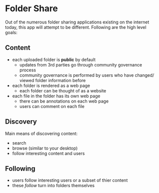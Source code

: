 Folder Share
============
Out of the numerous folder sharing applications existing on the internet today, this app will attempt to be different. Following are the high level goals:

Content
-------
- each uploaded folder is **public** by default
  - updates from 3rd parties go through community governance process
  - community governance is performed by users who have changed/ viewed folder information before
- each folder is rendered as a web page
  - each folder can be thought of as a website
- each file in the folder has its own web page
  - there can be annotations on each web page
  - users can comment on each file

Discovery
---------

Main means of discovering content:
- search 
- browse (similar to your desktop)
- follow interesting content and users

Following
---------
- users follow interesting users or a subset of thier content
- these *follow* turn into folders themselves
